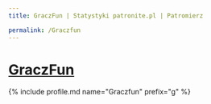```yaml
---
title: GraczFun | Statystyki patronite.pl | Patromierz

permalink: /Graczfun
---
```


# [GraczFun](https://patronite.pl/Graczfun)

{% include profile.md name="Graczfun" prefix="g" %}
